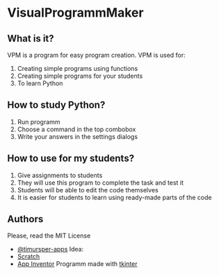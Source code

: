 
# VisualProgrammMaker

## What is it?

VPM is a program for easy program creation. VPM is used for:

1) Creating simple programs using functions
2) Creating simple programs for your students
3) To learn Python
## How to study Python?

1. Run programm
2. Choose a command in the top combobox
3. Write your answers in the settings dialogs
## How to use for my students?

1. Give assignments to students
2. They will use this program to complete the task and test it
3. Students will be able to edit the code themselves
4. It is easier for students to learn using ready-made parts of the code
## Authors
Please, read the MIT License
- [@timursper-apps](https://github.com/timursper-apps)
Idea:
- [Scratch](https://scratch.mit.edu)
- [App Inventor](https://appinventor.mit.edu)
Programm made with [tkinter](https://docs.python.org/3/library/tkinter.html)
